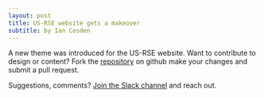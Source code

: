 ```yaml
---
layout: post
title: US-RSE website gets a makeover
subtitle: by Ian Cosden
---
```


A new theme was introduced for the US-RSE website.  Want to contribute to design or content?  Fork the [repository](https://usrse.github.io/usrseweb/) on github make your changes and submit a pull request.  

Suggestions, comments?  [Join the Slack channel]({{site.url}}/join) and reach out.
